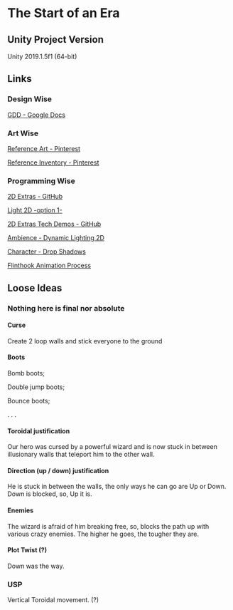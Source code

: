 # The Start of an Era

## Unity Project Version

Unity 2019.1.5f1 (64-bit)

## Links

### Design Wise

[GDD - Google Docs](https://docs.google.com/document/d/1QG_6UUJc_H3TD9OoXtrtZqTDji2Kx_v4WHR5icAToiQ/edit#heading=h.w1wiqq818bd7)

### Art Wise

[Reference Art - Pinterest](https://www.pinterest.pt/pin/723953708831001876/)

[Reference Inventory - Pinterest](https://www.pinterest.pt/pin/723953708831001507/)

### Programming Wise

[2D Extras - GitHub](https://github.com/Unity-Technologies/2d-extras)

[Light 2D -option 1-](https://github.com/SSS135/Light2D)

[2D Extras Tech Demos - GitHub](https://github.com/Unity-Technologies/2d-techdemos)

[Ambience - Dynamic Lighting 2D](https://www.youtube.com/watch?v=WWdGdE8ZwIA)

[Character - Drop Shadows](https://www.youtube.com/watch?v=ft4HUL2bFSQ)

[Flinthook Animation Process](https://www.youtube.com/watch?v=9aQdv1qhHOY)


## Loose Ideas

### Nothing here is final nor absolute

#### Curse

Create 2 loop walls and stick everyone to the ground

#### Boots

Bomb boots;

Double jump boots;

Bounce boots;

. . .

#### Toroidal justification

Our hero was cursed by a powerful wizard and is now stuck in between
illusionary walls that teleport him to the other wall.

#### Direction (up / down) justification

He is stuck in between the walls, the only ways he can go are Up or Down.
Down is blocked, so, Up it is.

#### Enemies

The wizard is afraid of him breaking free, so, blocks the path up with various
crazy enemies. The higher he goes, the tougher they are.

#### Plot Twist (?)

Down was the way.

### USP

Vertical Toroidal movement. (?)
